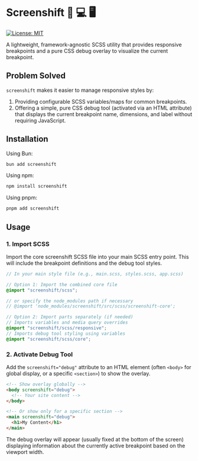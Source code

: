 # Screenshift 📱 💻 🖥️

<!-- [![npm version](https://img.shields.io/npm/v/screenshift.svg)](https://www.npmjs.com/package/screenshift) -->

[![License: MIT](https://img.shields.io/badge/License-MIT-yellow.svg)](https://opensource.org/licenses/MIT)

A lightweight, framework-agnostic SCSS utility that provides responsive breakpoints and a pure CSS debug overlay to visualize the current breakpoint.

## Problem Solved

`screenshift` makes it easier to manage responsive styles by:

1.  Providing configurable SCSS variables/maps for common breakpoints.
2.  Offering a simple, pure CSS debug tool (activated via an HTML attribute) that displays the current breakpoint name, dimensions, and label without requiring JavaScript.

## Installation

Using Bun:

```bash
bun add screenshift
```

Using npm:

```bash
npm install screenshift

```

Using pnpm:

```bash
pnpm add screenshift
```

## Usage

### 1. Import SCSS

Import the core screenshift SCSS file into your main SCSS entry point. This will include the breakpoint definitions and the debug tool styles.

```scss
// In your main style file (e.g., main.scss, styles.scss, app.scss)

// Option 1: Import the combined core file
@import "screenshift/scss";

// or specify the node_modules path if necessary
// @import 'node_modules/screenshift/src/scss/screenshift-core';

// Option 2: Import parts separately (if needed)
// Imports variables and media query overrides
@import "screenshift/scss/responsive";
// Imports debug tool styling using variables
@import "screenshift/scss/core";
```

### 2. Activate Debug Tool

Add the `screenshift="debug"` attribute to an HTML element (often `<body>` for global display, or a specific `<section>`) to show the overlay.

```html
<!-- Show overlay globally -->
<body screenshift="debug">
  <!-- Your site content -->
</body>

<!-- Or show only for a specific section -->
<main screenshift="debug">
  <h1>My Content</h1>
</main>
```

The debug overlay will appear (usually fixed at the bottom of the screen) displaying information about the currently active breakpoint based on the viewport width.
